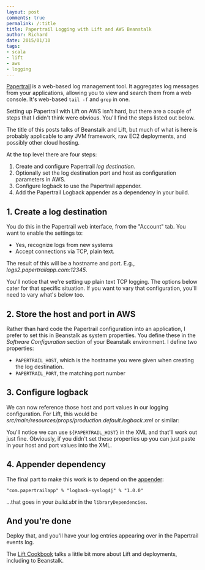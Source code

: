 ```yaml
---
layout: post
comments: true
permalink: /:title
title: Papertrail Logging with Lift and AWS Beanstalk
author: Richard
date: 2015/01/10
tags:
- scala
- lift
- aws
- logging
---
```


[Papertrail](https://papertrailapp.com/) is a web-based log management tool. It aggregates log messages from your applications, allowing you to  view and search them from a web console. It's web-based `tail -f` and `grep` in one.

Setting up Papertrail with Lift on AWS isn't hard, but there are a couple of steps that I didn't think were obvious. You'll find the steps listed out below.

The title of this posts talks of Beanstalk and Lift, but much of what is here is probably applicable to any JVM framework, raw EC2 deployments, and possibly other cloud hosting.

At the top level there are four steps:

1. Create and configure Papertrail _log destination_.
2. Optionally set the log destination port and host as configuration parameters in AWS.
3. Configure logback to use the Papertrail appender.
4. Add the Papertrail Logback appender as a dependency in your build.

## 1. Create a log destination

You do this in the Papertrail web interface, from the "Account" tab.  You want to enable the settings to:

- Yes, recognize logs from new systems
- Accept connections via TCP, plain text.

The result of this will be a hostname and port. E.g., _logs2.papertrailapp.com:12345_.

You'll notice that we're setting up plain text TCP logging. The options below cater for that specific situation. If you want to vary that configuration, you'll need to vary what's below too.

## 2. Store the host and port in AWS

Rather than hard code the Papertrail configuration into an application, I prefer to set this in Beanstalk as system properties. You define these in the _Software Configuration_ section of your Beanstalk environment.  I define two properties:

- `PAPERTRAIL_HOST`, which is the hostname you were given when creating the log destination.
- `PAPERTRAIL_PORT`, the matching port number

## 3. Configure logback

We can now reference those host and port values in our logging configuration.  For Lift, this would be _src/main/resources/props/production.default.logback.xml_ or similar:

<script src="https://gist.github.com/d6y/c98d784880cc42544c82.js"></script>

You'll notice we can use `${PAPERTRAIL_HOST}` in the XML and that'll work out just fine.  Obviously, if you didn't set these properties up you can just paste in your host and port values into the XML.

## 4. Appender dependency

The final part to make this work is to depend on the [appender](https://github.com/papertrail/logback-syslog4j):

    "com.papertrailapp" % "logback-syslog4j" % "1.0.0"

...that goes in your _build.sbt_ in the `libraryDependencies`.

## And you're done

Deploy that, and you'll have your log entries appearing over in the Papertrail events log.

The [Lift Cookbook](http://chimera.labs.oreilly.com/books/1234000000030) talks a little bit more about Lift and deployments, including to Beanstalk.

